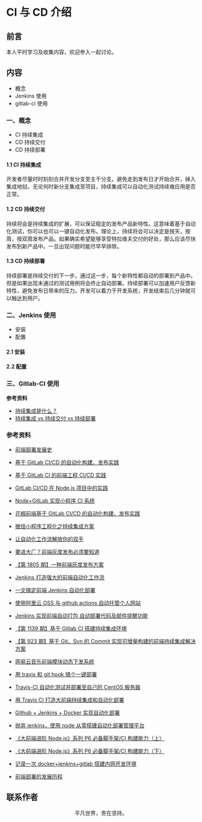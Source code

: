 # CI 与 CD 介绍

## 前言

本人平时学习及收集内容，欢迎参入一起讨论。

## 内容

- 概念
- Jenkins 使用
- gitlab-ci 使用

### 一、概念

- CI 持续集成
- CD 持续交付
- CD 持续部署

#### 1.1 CI 持续集成

开发者尽量时时刻刻合并开发分支至主干分支。避免走到发布日才开始合并，掉入集成地狱。无论何时新分支集成至项目，持续集成可以自动化测试持续难应用是否正常。

#### 1.2 CD 持续交付

持续将会是持续集成的扩展，可以保证稳定的发布产品新特性。这意味着基于自动化测试，你可以也可以一键自动化发布。理论上，持续将会可以决定是按天，按周，按双周发布产品。如果确实希望能够享受特拉维夫交付的好处，那么应该尽快发布到新产品中。一旦出现问题时能尽早早排除。

#### 1.3 CD 持续部署

持续部署是持续交付的下一步。通过这一步，每个新特性都自动的部署到产品中。但是如果出现未通过的测试用例将会终止自动部署。持续部署可以加速用户反馈新特性，避免发布日带来的压力。开发可以着力于开发系统，开发结束后几分钟就可以触达到用户。

### 二、Jenkins 使用

- 安装
- 配置

#### 2.1 安装

#### 2.2 配置

### 三、Gitlab-CI 使用

**参考资料**

- [持续集成是什么？](http://www.ruanyifeng.com/blog/2015/09/continuous-integration.html)
- [持续集成 vs 持续交付 vs 持续部署](https://mp.weixin.qq.com/s/Y09_FYS2IWae24geE7tK-Q)

### 参考资料

- [前端部署发展史](https://juejin.im/post/5dc4ae67f265da4cfa7bbb9a)

- [基于 GitLab CI/CD 的自动化构建、发布实践](https://mp.weixin.qq.com/s/z2f1i2FgrVGofQR6nKTd1A)
- [基于 GitLab CI 的前端工程 CI/CD 实践](https://github.com/giscafer/front-end-manual/issues/27)
- [GitLab CI/CD 在 Node.js 项目中的实践](https://mp.weixin.qq.com/s/AY1nJA0T7YS2YnW-GNMPFQ)
- [Node+GitLab 实现小程序 CI 系统](https://mp.weixin.qq.com/s/5NsY5cj0n1AuU0-zT1VrEQ)
- [花椒前端基于 GitLab CI/CD 的自动化构建、发布实践](https://mp.weixin.qq.com/s/0VtDFv5bxJp2OyJGufBV0w)
- [微信小程序工程化之持续集成方案](https://mp.weixin.qq.com/s/k16SjTN7__iRB_7q78hldg)
- [让自动化工作流解放你的双手](https://mp.weixin.qq.com/s/MJX5pVwugKsRO__fjhPVmg)
- [要进大厂？前端灰度发布必须要知道](https://mp.weixin.qq.com/s/54GgUM1saYvZCRP1sJ0Kug)
- [【第 1805 期】一种前端灰度发布方案](https://mp.weixin.qq.com/s/IT65m3VwlAhXusipB6wa2g)
- [Jenkins 打造强大的前端自动化工作流](https://juejin.im/post/5ad1980e6fb9a028c42ea1be)
- [一文搞定前端 Jenkins 自动化部署](https://mp.weixin.qq.com/s/DLXnbY3AcZHMgrPw0T28mQ)
- [使用阿里云 OSS 与 github actions 自动托管个人网站](https://mp.weixin.qq.com/s/DPPOeWHShkasvKAxwH30JA)
- [Jenkins 实现前端自动打包,自动部署代码及邮件提醒功能](https://www.cnblogs.com/tugenhua0707/p/11949644.html)
- [【第 1139 期】基于 Gitlab CI 搭建持续集成环境](https://mp.weixin.qq.com/s/0hss-qGPjsvYOGkprGjW9g)
- [【第 923 期】基于 Git、Svn 的 Commit 实现可增量构建的前端持续集成解决方案](https://mp.weixin.qq.com/s/E31b-hF9yNWLOt3bNBIXCA)
- [网易云音乐前端模块动态下发系统](https://zhuanlan.zhihu.com/p/91386560)
- [用 travis 和 git hook 搞个一键部署](https://segmentfault.com/a/1190000005804780)
- [Travis-CI 自动化测试并部署至自己的 CentOS 服务器](https://juejin.im/post/5a9e1a5751882555712bd8e1)
- [用 Travis CI 打造大前端持续集成和自动化部署](https://juejin.im/post/5c9b3934f265da60d429046d)
- [Github + Jenkins + Docker 实现自动化部署](https://github.com/mcuking/blog/issues/61)
- [抛弃 jenkins，使用 node 从零搭建自动化部署管理平台](https://mp.weixin.qq.com/s/UVcZh0QE8g52Iv5UB_61tQ)
- [《大前端进阶 Node.js》系列 P6 必备脚手架/CI 构建能力（上）](https://juejin.im/post/5e7a22a8e51d4526d87c99ed)
- [《大前端进阶 Node.js》系列 P6 必备脚手架/CI 构建能力（下）](https://juejin.im/post/5e835ef6f265da47a7411b06)
- [记录一次 docker+jenkins+gitlab 搭建内网开发环境](https://mp.weixin.qq.com/s/c648RasQ6yg4NtOpAE55LA)
- [前端部署的发展历程]()

## 联系作者

<div align="center">
    <p>
        平凡世界，贵在坚持。
    </p>
    <img :src="$withBase('/about/contact.png')" />
</div>
